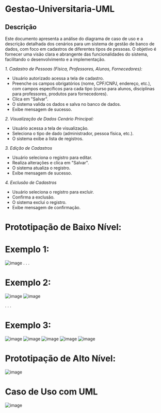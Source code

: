 # Gestao-Universitaria-UML

## Descrição

Este documento apresenta a análise do diagrama de caso de uso e a descrição detalhada dos cenários para um sistema de gestão de banco de dados, com foco em cadastros de diferentes tipos de pessoas. O objetivo é fornecer uma visão clara e abrangente das funcionalidades do sistema, facilitando o desenvolvimento e a implementação.

*1. Cadastro de Pessoas (Física, Professores, Alunos, Fornecedores):*
- Usuário autorizado acessa a tela de cadastro.
- Preenche os campos obrigatórios (nome, CPF/CNPJ, endereço, etc.), com campos específicos para cada tipo (curso para alunos, disciplinas para professores, produtos para fornecedores).
- Clica em "Salvar".
- O sistema valida os dados e salva no banco de dados.
- Exibe mensagem de sucesso.

*2. Visualização de Dados*
*Cenário Principal:*
- Usuário acessa a tela de visualização.
- Seleciona o tipo de dado (administrador, pessoa física, etc.).
- O sistema exibe a lista de registros.

*3. Edição de Cadastros*
- Usuário seleciona o registro para editar.
- Realiza alterações e clica em "Salvar".
- O sistema atualiza o registro.
- Exibe mensagem de sucesso.

*4. Exclusão de Cadastros*
- Usuário seleciona o registro para excluir.
- Confirma a exclusão.
- O sistema exclui o registro.
- Exibe mensagem de confirmação.

# Prototipação de Baixo Nível:
# Exemplo 1:
![image](https://github.com/user-attachments/assets/862372f2-c77a-46e0-a01a-a72aa145a254)
.
.
.
# Exemplo 2:
![image](https://github.com/user-attachments/assets/a39c7034-e0b1-400a-885d-41feddec3f3d)
![image](https://github.com/user-attachments/assets/42ad3eeb-0374-4757-be78-ee36eec74c4c)

.
.
.
# Exemplo 3:
![image](https://github.com/user-attachments/assets/fede931d-9846-486d-8fdd-4c82cb53ba8a)
![image](https://github.com/user-attachments/assets/cb20fd30-4e87-46e7-a36a-f7d8e5c02255)
![image](https://github.com/user-attachments/assets/4f59075d-cbac-4c52-8051-f5ca389cdd44)
![image](https://github.com/user-attachments/assets/7c6f53fd-c264-4e02-a403-71ee93439b6f)
![image](https://github.com/user-attachments/assets/654f3273-40c5-48cd-8f66-ca78d4ccc0a0)

# Prototipação de Alto Nível:
![image](https://github.com/user-attachments/assets/a7aa1e36-3e28-4bd0-a6a9-a41df3802e81)

# Caso de Uso com UML
![image](https://github.com/user-attachments/assets/ec810a7c-2f5d-4fdd-b6f2-396f9adb8a19)




